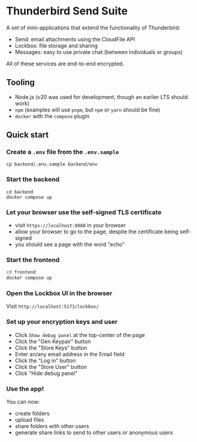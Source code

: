 # Thunderbird Send Suite

A set of mini-applications that extend the functionality of Thunderbird:

- Send: email attachments using the CloudFile API
- Lockbox: file storage and sharing
- Messages: easy to use private chat (between individuals or groups)

All of these services are end-to-end encrypted.

## Tooling

- Node.js (v20 was used for development, though an earlier LTS should work)
- `npm` (examples will use `pnpm`, but `npm` or `yarn` should be fine)
- `docker` with the `compose` plugin

## Quick start

### Create a `.env` file from the `.env.sample`

```
cp backend/.env.sample backend/env

```

### Start the backend

```
cd backend
docker compose up
```

### Let your browser use the self-signed TLS certificate

- visit `https://localhost:8088` in your browser
- allow your browser to go to the page, despite the certificate being self-signed
- you should see a page with the word "echo"

### Start the frontend

```sh
cd frontend
docker compose up
```

### Open the Lockbox UI in the browser

Visit `http://localhost:5173/lockbox/`

### Set up your encryption keys and user

- Click `Show debug panel` at the top-center of the page
- Click the "Gen Keypair" button
- Click the "Store Keys" button
- Enter an/any email address in the Email field
- Click the "Log in" button
- Click the "Store User" button
- Click "Hide debug panel"

### Use the app!

You can now:

- create folders
- upload files
- share folders with other users
- generate share links to send to other users or anonymous users
